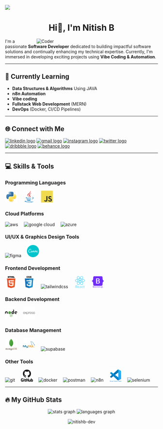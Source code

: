 ![](https://komarev.com/ghpvc/?username=nitishb-dev&color=green)

<h1 align="center"> Hi👋, I'm Nitish B </h1>

<img align="right" src="https://cdn.dribbble.com/users/1059583/screenshots/4171367/coding-freak.gif" alt="Coder" width="400" />

I'm a passionate **Software Developer** dedicated to building impactful software solutions and continually enhancing my technical expertise. Currently, I'm immersed in developing exciting projects using **Vibe Coding & Automation**.

---

## 🌱 Currently Learning

* **Data Structures & Algorithms** Using JAVA
* **n8n Automation**
* **Vibe coding**
* **Fullstack Web Development** (MERN)
* **DevOps** (Docker, CI/CD Pipelines)

---

## 🌐 Connect with Me

<div align="left">
  <a href="https://linkedin.com/in/nitishb-dev"><img src="https://img.shields.io/static/v1?message=LinkedIn&logo=linkedin&label=&color=0077B5&logoColor=white&labelColor=&style=for-the-badge" height="25" alt="linkedin logo" /></a>
  <a href="mailto:nitishb057@gmail.com"><img src="https://img.shields.io/static/v1?message=Gmail&logo=gmail&label=&color=D14836&logoColor=white&labelColor=&style=for-the-badge" height="25" alt="gmail logo" /></a>
  <a href="https://instagram.com/nitish_ryder"><img src="https://img.shields.io/static/v1?message=Instagram&logo=instagram&label=&color=E4405F&logoColor=white&labelColor=&style=for-the-badge" height="25" alt="instagram logo" /></a>
  <a href="https://x.com/nitish_ryder"><img src="https://img.shields.io/static/v1?message=Twitter&logo=twitter&label=&color=1DA1F2&logoColor=white&labelColor=&style=for-the-badge" height="25" alt="twitter logo" /></a>
  <a href="https://dribbble.com/NitishRyder"><img src="https://img.shields.io/static/v1?message=Dribbble&logo=dribbble&label=&color=EA4C89&logoColor=white&labelColor=&style=for-the-badge" height="25" alt="dribbble logo" /></a>
  <a href="https://www.behance.net/NitishRyder"><img src="https://img.shields.io/static/v1?message=Behance&logo=behance&label=&color=1769FF&logoColor=white&labelColor=&style=for-the-badge" height="25" alt="behance logo" /></a>
</div>

---

## 💻 Skills & Tools

### Programming Languages
<p align="left">
  <img src="https://raw.githubusercontent.com/devicons/devicon/master/icons/python/python-original.svg" alt="python" width="40" height="40" style="margin-right: 15px;"/>
  <img src="https://raw.githubusercontent.com/devicons/devicon/master/icons/java/java-original.svg" alt="java" width="40" height="40" style="margin-right: 15px;"/>
  <img src="https://raw.githubusercontent.com/devicons/devicon/master/icons/javascript/javascript-original.svg" alt="javascript" width="40" height="40" style="margin-right: 15px;"/>
</p>

### Cloud Platforms
<p align="left">
  <img src="https://upload.wikimedia.org/wikipedia/commons/9/93/Amazon_Web_Services_Logo.svg" alt="aws" width="40" height="40" style="margin-right: 15px;"/>
  <img src="https://www.vectorlogo.zone/logos/google_cloud/google_cloud-icon.svg" alt="google cloud" width="40" height="40" style="margin-right: 15px;"/>
  <img src="https://www.vectorlogo.zone/logos/microsoft_azure/microsoft_azure-icon.svg" alt="azure" width="40" height="40" style="margin-right: 15px;"/>
</p>

### UI/UX & Graphics Design Tools
<p align="left">
  <img src="https://www.vectorlogo.zone/logos/figma/figma-icon.svg" alt="figma" width="40" height="40" style="margin-right: 15px;"/>
  <img src="https://raw.githubusercontent.com/devicons/devicon/master/icons/canva/canva-original.svg" alt="canva" width="40" height="40" style="margin-right: 15px;"/>
</p>

### Frontend Development
<p align="left">
  <img src="https://raw.githubusercontent.com/devicons/devicon/master/icons/html5/html5-original-wordmark.svg" alt="html5" width="40" height="40" style="margin-right: 15px;"/>
  <img src="https://raw.githubusercontent.com/devicons/devicon/master/icons/css3/css3-original-wordmark.svg" alt="css3" width="40" height="40" style="margin-right: 15px;"/>
  <img src="https://upload.wikimedia.org/wikipedia/commons/d/d5/Tailwind_CSS_Logo.svg" alt="tailwindcss" width="40" height="40" style="margin-right: 15px;"/>
  <img src="https://raw.githubusercontent.com/devicons/devicon/master/icons/react/react-original-wordmark.svg" alt="react" width="40" height="40" style="margin-right: 15px;"/>
  <img src="https://raw.githubusercontent.com/devicons/devicon/master/icons/bootstrap/bootstrap-plain-wordmark.svg" alt="bootstrap" width="40" height="40" style="margin-right: 15px;"/>
</p>

### Backend Development
<p align="left">
  <img src="https://raw.githubusercontent.com/devicons/devicon/master/icons/nodejs/nodejs-original-wordmark.svg" alt="nodejs" width="40" height="40" style="margin-right: 15px;"/>
  <img src="https://raw.githubusercontent.com/devicons/devicon/master/icons/express/express-original-wordmark.svg" alt="expressjs" width="40" height="40" style="margin-right: 15px;"/>
</p>

### Database Management
<p align="left">
  <img src="https://raw.githubusercontent.com/devicons/devicon/master/icons/mongodb/mongodb-original-wordmark.svg" alt="mongodb" width="40" height="40" style="margin-right: 15px;"/>
  <img src="https://raw.githubusercontent.com/devicons/devicon/master/icons/mysql/mysql-original-wordmark.svg" alt="mysql" width="40" height="40" style="margin-right: 15px;"/>
  <img src="https://www.vectorlogo.zone/logos/supabase/supabase-icon.svg" alt="supabase" width="30" height="30" style="margin-right: 15px;"/>
</p>

### Other Tools
<p align="left">
  <img src="https://www.vectorlogo.zone/logos/git-scm/git-scm-icon.svg" alt="git" width="40" height="40" style="margin-right: 15px;"/>
  <img src="https://raw.githubusercontent.com/devicons/devicon/master/icons/github/github-original-wordmark.svg" alt="github" width="40" height="40" style="margin-right: 15px;"/>
  <img src="https://www.vectorlogo.zone/logos/docker/docker-icon.svg" alt="docker" width="40" height="40" style="margin-right: 15px;"/>
  <img src="https://www.vectorlogo.zone/logos/getpostman/getpostman-icon.svg" alt="postman" width="40" height="40" style="margin-right: 15px;"/>
  <img src="https://raw.githubusercontent.com/n8n-io/n8n/master/assets/images/n8n-icon.svg" alt="n8n" width="40" height="40" style="margin-right: 15px;"/>
  <img src="https://raw.githubusercontent.com/devicons/devicon/master/icons/vscode/vscode-original-wordmark.svg" alt="vscode" width="40" height="40" style="margin-right: 15px;"/>
  <img src="https://raw.githubusercontent.com/detain/svg-logos/780f25886640cef088af994181646db2f6b1a3f8/svg/selenium-logo.svg" alt="selenium" width="40" height="40" style="margin-right: 15px;"/>
</p>


---

## 🔥 My GitHub Stats

<div align="center">
  <img src="https://github-readme-stats.vercel.app/api?username=nitishb-dev&hide_title=false&hide_rank=false&show_icons=true&include_all_commits=true&count_private=true&disable_animations=false&theme=dracula&locale=en&hide_border=false" height="150" alt="stats graph" />
  <img src="https://github-readme-stats.vercel.app/api/top-langs?username=nitishb-dev&locale=en&hide_title=false&layout=compact&card_width=320&langs_count=5&theme=dracula&hide_border=false" width="400" height="150" alt="languages graph" />
</div>
<p align="center"><img align="center" src="https://github-readme-streak-stats.herokuapp.com/?user=nitishb-dev&" alt="nitishb-dev" /></p>
